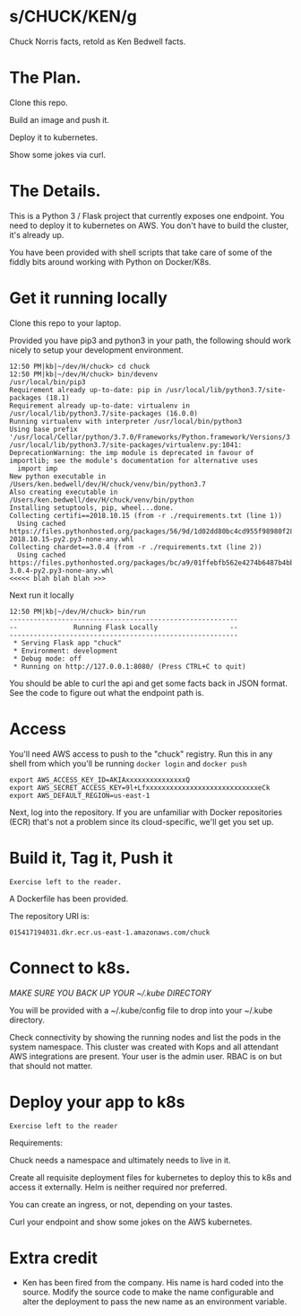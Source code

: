 

# s/CHUCK/KEN/g

Chuck Norris facts, retold as Ken Bedwell facts.


# The Plan.

Clone this repo.

Build an image and push it.

Deploy it to kubernetes.

Show some jokes via curl.


# The Details.

This is a Python 3 / Flask project that currently exposes one endpoint.  You need to deploy it to kubernetes on AWS.  You don't have to build the cluster, it's already up.

You have been provided with shell scripts that take care of some of the fiddly bits around working with Python on Docker/K8s.


# Get it running locally

Clone this repo to your laptop.

Provided you have pip3 and python3 in your path, the following should work nicely to setup your development environment.

```
12:50 PM|kb|~/dev/H/chuck> cd chuck
12:50 PM|kb|~/dev/H/chuck> bin/devenv
/usr/local/bin/pip3
Requirement already up-to-date: pip in /usr/local/lib/python3.7/site-packages (18.1)
Requirement already up-to-date: virtualenv in /usr/local/lib/python3.7/site-packages (16.0.0)
Running virtualenv with interpreter /usr/local/bin/python3
Using base prefix '/usr/local/Cellar/python/3.7.0/Frameworks/Python.framework/Versions/3.7'
/usr/local/lib/python3.7/site-packages/virtualenv.py:1041: DeprecationWarning: the imp module is deprecated in favour of importlib; see the module's documentation for alternative uses
  import imp
New python executable in /Users/ken.bedwell/dev/H/chuck/venv/bin/python3.7
Also creating executable in /Users/ken.bedwell/dev/H/chuck/venv/bin/python
Installing setuptools, pip, wheel...done.
Collecting certifi==2018.10.15 (from -r ./requirements.txt (line 1))
  Using cached https://files.pythonhosted.org/packages/56/9d/1d02dd80bc4cd955f98980f28c5ee2200e1209292d5f9e9cc8d030d18655/certifi-2018.10.15-py2.py3-none-any.whl
Collecting chardet==3.0.4 (from -r ./requirements.txt (line 2))
  Using cached https://files.pythonhosted.org/packages/bc/a9/01ffebfb562e4274b6487b4bb1ddec7ca55ec7510b22e4c51f14098443b8/chardet-3.0.4-py2.py3-none-any.whl
<<<<< blah blah blah >>>

```


Next run it locally

```
12:50 PM|kb|~/dev/H/chuck> bin/run
---------------------------------------------------------
--              Running Flask Locally                  --
---------------------------------------------------------
 * Serving Flask app "chuck"
 * Environment: development
 * Debug mode: off
 * Running on http://127.0.0.1:8080/ (Press CTRL+C to quit)
```

You should be able to curl the api and get some facts back in JSON format.  See the code to figure out what the endpoint path is.


# Access

You'll need AWS access to push to the "chuck" registry.
Run this in any shell from which you'll be running `docker login` and `docker push`

```
export AWS_ACCESS_KEY_ID=AKIAxxxxxxxxxxxxxxxQ
export AWS_SECRET_ACCESS_KEY=9l+LfxxxxxxxxxxxxxxxxxxxxxxxxxxxxeCk
export AWS_DEFAULT_REGION=us-east-1
```

Next, log into the repository.  If you are unfamiliar with Docker repositories (ECR) that's not a problem since its cloud-specific, we'll get you set up.


# Build it, Tag it, Push it

```
Exercise left to the reader.
```

A Dockerfile has been provided.

The repository URI is:

```
015417194031.dkr.ecr.us-east-1.amazonaws.com/chuck
```


# Connect to k8s.

*MAKE SURE YOU BACK UP YOUR ~/.kube DIRECTORY*

You will be provided with a ~/.kube/config file to drop into your ~/.kube directory.

Check connectivity by showing the running nodes and list the pods in the system namespace.  This cluster was created with Kops and all attendant AWS integrations are present.  Your user is the admin user.  RBAC is on but that should not matter.


# Deploy your app to k8s

```
Exercise left to the reader
```

Requirements:

Chuck needs a namespace and ultimately needs to live in it.

Create all requisite deployment files for kubernetes to deploy this to k8s and access it externally.  Helm is neither required nor preferred.

You can create an ingress, or not, depending on your tastes.

Curl your endpoint and show some jokes on the AWS kubernetes.


# Extra credit

- Ken has been fired from the company.  His name is hard coded into the source.  Modify the source code to make the name configurable and alter the deployment to pass the new name as an environment variable.




